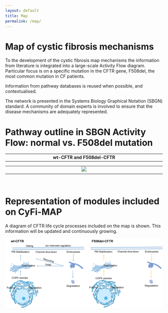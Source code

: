 ```yaml
---
layout: default
title: Map
permalink: /map/
---
```


# Map of cystic fibrosis mechanisms

To the development of the cystic fibrosis map mechanisms the information from literature is integrated into a large-scale Activity Flow diagram. Particular focus is on a specific mutation in the CFTR gene, F508del, the most common mutation in CF patients.

Information from pathway databases is reused when possible, and contextualised. 

The network is presented in the Systems Biology Graphical Notation (SBGN) standard. A community of domain experts is involved to ensure that the disease mechanisms are adequately represented.  

# Pathway outline in SBGN Activity Flow: normal vs. F508del mutation

<table>
    <tr>
        <td style="width: 600px;" align="center"><strong>wt-CFTR and F508del-CFTR</strong></td>
    </tr>
</table>
<table>
    <tr>
      <td style="width: 1000px;" align="center"><img src="/images/maps/endosome3.png" width="380"/></td>
    </tr>
</table>
<br />

# Representation of modules included on CyFi-MAP

<p>A diagram of CFTR life cycle processes included on the map is shown. This information will be updated and continuously growing.</p>

<img src="/images/maps/modules.png" width="1000"/>
